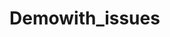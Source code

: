 # Demowith_issues
<p><script src="https://platform.linkedin.com/badges/js/profile.js" async defer type="text/javascript"></script></p>

